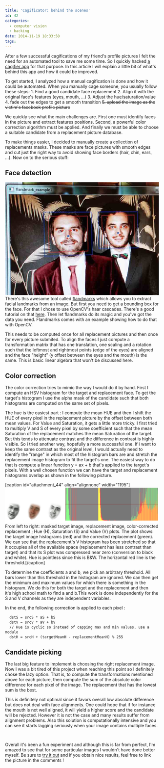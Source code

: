 ```yaml
---
title: 'Cagificator: behind the scenes'
id: 42
categories:
  - computer vision
  - hacking
date: 2014-11-19 18:33:58
tags:
---
```


After a few successful cagifications of my friend's profile pictures I felt the need for an automated tool to save me some time. So I quickly hacked [a cagifier app](http://cage.hmil.fr "The cagificator") for that purpose. In this article I will explain a little bit of what's behind this app and how it could be improved.

To get started, I analyzed how a manual cagification is done and how it could be automated. When you manually cage someone, you usually follow these steps:
1\. Find a good candidate face replacement
2. Align it with the original face's features (eyes, mouth, ...)
3\. Adjust the hue/saturation/value
4\. fade out the edges to get a smooth transition
<del>5\. upload the image as the victim's facebook profile picture</del>

We quickly see what the main challenges are. First one must identify faces in the picture and extract features positions. Second, a powerful color correction algorithm must be applied. And finally we must be able to choose a suitable candidate from a replacement picture database.

To make things easier, I decided to manually create a collection of replacements masks. These masks are face pictures with smooth edges and cut just the right way to avoid showing face borders (hair, chin, ears, ...). Now on to the serious stuff:

## Face detection

[![landmarks](/assets/archive/2014/11/landmarks.jpg)](/assets/archive/2014/11/landmarks.jpg)
There's this awesome tool called [flandmarks](http://cmp.felk.cvut.cz/~uricamic/flandmark/ "flandmarks") which allows you to extract facial landmarks from an image. But first you need to get a bounding box for the face. For that I chose to use OpenCV's haar cascades. There's a good tutorial on that [here](http://docs.opencv.org/trunk/doc/py_tutorials/py_objdetect/py_face_detection/py_face_detection.html). Then let flandmarks do its magic and you've got the data you need. Flandmarks comes with an example showing how to do that with OpenCV.

This needs to be computed once for all replacement pictures and then once for every picture submited. To align the faces I just compute a transformation matrix that has one translation, one scaling and a rotation such that the leftmost and rightmost points (edge of the eyes) are aligned and the face "height" (y offset between the eyes and the mouth) is the same. This is basic linear algebra that won't be discussed here.

## Color correction

The color correction tries to mimic the way I would do it by hand.
First I compute an HSV histogram for the target and replacement face. To get the target's histogram I use the alpha mask of the candidate such that both histograms are computed on the same set of pixels.

The hue is the easiest part : I compute the mean HUE and then I shift the HUE of every pixel in the replacement picture by the offset between both mean values.
For Value and Saturation, it gets a little more tricky. I first tried to multiply V and S of every pixel by some coefficient such that the mean Saturation of the replacement matches the mean Saturation of the target. But this tends to attenuate contrast and the difference in contrast is highly visible.
So i tried another way, hopefully a more successful one. If i want to keep the same contrast as the original level, I would actually need to identify the "range" in which most of the histogram bars are and stretch the replacement image histogram to fit the target's one.
The easiest way to do that is compute a linear function y = ax + b that's applied to the target's pixels. With a well chosen function we can have the target and replacement histograms overlap as shown in the following picture.

[caption id="attachment_44" align="alignnone" width="1195"][![histograms](/assets/archive/2014/11/histograms.png)](/assets/archive/2014/11/histograms.png) From left to right: masked target image, replacement image, color-corrected replacement ; Hue (H), Saturation (S) and Value (V) plots. 
 The plot shows: the target image histograms (red) and the corrected replacement (green). We can see that the replacement's V histogram has been stretched so that it occupies all of the available space (replacement has less contrast than target) and that its S plot was compressed near zero (conversion to black and white). 
 Hue is pointless since this is B&amp;W. The horizontal red line is the threshold.[/caption]

To determine the coefficients a and b, we pick an arbitrary threshold. All bars lower than this threshold in the histogram are ignored. We can then get the minimum and maximum values for which there is something in the histogram. We do this for both the target and the replacement and then it's high school math to find a and b.This work is done independently for the S and V channels as they are independent variables.

In the end, the following correction is applied to each pixel :
```
  dstS = srcS * aS + bS
  dstV = srcV * aV + bV
  // Hue is cyclic so instead of capping max and min values, use a modulo
  dstH = srcH + (targetMeanH - replacementMeanH) % 255
```

## Candidate picking

The last big feature to implement is choosing the right replacement image. Now I was a bit tired of this project when reaching this point so I definitely chose the lazy option. That is, to compute the transformations mentioned above for each picture, then compute the sum of the absolute color difference for each pixel of the image. The replacement that has the lowest sum is the best.

This is definitely not optimal since it favors overall low absolute difference but does not deal with face alignments. One could hope that if for instance the mouth is not well aligned, it will yield a higher score and the candidate will be rejected. However it is not the case and many results suffer from alignment problems. Also this solution is computationally intensive and you can see it starts lagging seriously when your image contains multiple faces.

&nbsp;

Overall it's been a fun experiment and although this is far from perfect, I'm amazed to see that for some particular images I wouldn't have done better myself.
Be sure to [try it out](http://cage.hmil.fr) and if you obtain nice results, feel free to link the picture in the comments !